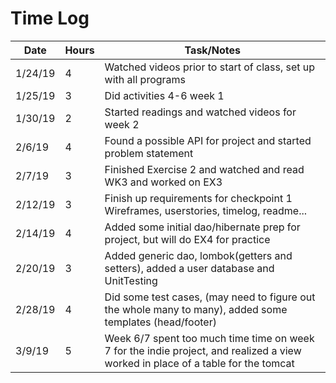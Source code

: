 # Time Log

| Date | Hours | Task/Notes|
|------|------|-------------|
|1/24/19| 4 | Watched videos prior to start of class, set up with all programs |
|1/25/19| 3 | Did activities 4-6 week 1 |
|1/30/19| 2 | Started readings and watched videos for week 2 |
|2/6/19| 4 | Found a possible API for project and started problem statement|
|2/7/19| 3 | Finished Exercise 2 and watched and read WK3 and worked on EX3|
|2/12/19|3| Finish up requirements for checkpoint 1 Wireframes, userstories, timelog, readme...|
|2/14/19|4| Added some initial dao/hibernate prep for project, but will do EX4 for practice| 
|2/20/19|3| Added generic dao, lombok(getters and setters), added a user database and UnitTesting|
|2/28/19|4| Did some test cases, (may need to figure out the whole many to many), added some templates (head/footer)|
|3/9/19|5|Week 6/7 spent too much time time on week 7 for the indie project, and realized a view worked in place of a table for the tomcat|
